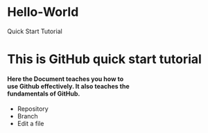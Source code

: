 # Hello-World
Quick Start Tutorial

<h1> This is GitHub quick start tutorial </h1>
<h4> Here the Document teaches you how to <br>
  use Github effectively. It also teaches the<br>
  fundamentals of GitHub.</h4>
  <ul><li>Repository</li>
  <li>Branch</li>
  <li>Edit a file</li>
